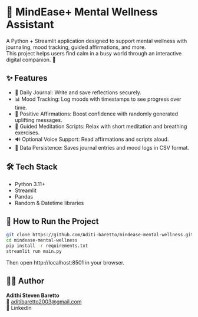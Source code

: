 # 🧠 MindEase+ Mental Wellness Assistant

A Python + Streamlit application designed to support mental wellness with journaling, mood tracking, guided affirmations, and more.  
This project helps users find calm in a busy world through an interactive digital companion. 💙

## ✨ Features
- 📝 Daily Journal: Write and save reflections securely.  
- 📊 Mood Tracking: Log moods with timestamps to see progress over time.  
- 🌸 Positive Affirmations: Boost confidence with randomly generated uplifting messages.  
- 🧘 Guided Meditation Scripts: Relax with short meditation and breathing exercises.  
- 🔊 Optional Voice Support: Read affirmations and scripts aloud.  
- 📂 Data Persistence: Saves journal entries and mood logs in CSV format.

## 🛠️ Tech Stack
- Python 3.11+
- Streamlit
- Pandas
- Random & Datetime libraries

## 🚀 How to Run the Project
```bash
git clone https://github.com/Aditi-baretto/mindease-mental-wellness.git
cd mindease-mental-wellness
pip install -r requirements.txt
streamlit run main.py
```
Then open http://localhost:8501 in your browser.

## 👩‍💻 Author
**Adithi Steven Baretto**  
📧 aditibaretto2003@gmail.com  
💼 LinkedIn
